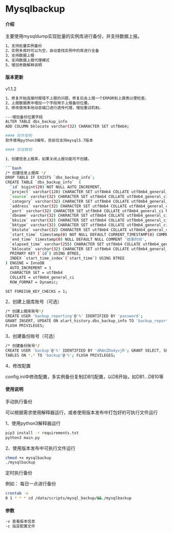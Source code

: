 # Mysqlbackup

#### 介绍

主要使用mysqldump实现批量的实例库进行备份，并支持数据上报。

```bash
1、支持批量实例备份 
2、实例多库时可以为空，自动查找实例中的库进行全备 
3、支持数据上报 
4、支持数据上报代理模式 
5、增加参数解释说明
```

#### 版本更新
v1.1.2
```bash
1、修复开始连接时报错不上报的问题，修复后会上报一个ERROR到上报表以便检查。
2、上报数据表中增加一个字段用于上报备份位置。
3、修改使用本地动态端口进行透传代理，增加重试机制。

---增加备份位置字段
ALTER TABLE dbs_backup_info
ADD COLUMN bklocate varchar(32) CHARACTER SET utf8mb4;

#### 软件架构
软件使用python3编写，目前仅支持mysql5.7版本

#### 安装教程

1、创建信息上报库，如果关闭上报功能可不创建。

```bash
/* 创建信息上报库 */
DROP TABLE IF EXISTS `dbs_backup_info`;
CREATE TABLE `dbs_backup_info`  (
  `id` bigint(20) NOT NULL AUTO_INCREMENT,
  `project` varchar(128) CHARACTER SET utf8mb4 COLLATE utf8mb4_general_ci NULL DEFAULT NULL COMMENT '项目名称',
  `source` varchar(32) CHARACTER SET utf8mb4 COLLATE utf8mb4_general_ci NULL DEFAULT NULL COMMENT '来源',
  `category` varchar(32) CHARACTER SET utf8mb4 COLLATE utf8mb4_general_ci NULL DEFAULT NULL COMMENT '数据库类型',
  `address` varchar(32) CHARACTER SET utf8mb4 COLLATE utf8mb4_general_ci NULL DEFAULT NULL COMMENT '数据库地址',
  `port` varchar(32) CHARACTER SET utf8mb4 COLLATE utf8mb4_general_ci NULL DEFAULT NULL COMMENT '数据库端口',
  `dbname` varchar(32) CHARACTER SET utf8mb4 COLLATE utf8mb4_general_ci NULL DEFAULT NULL COMMENT '数据库名',
  `bksize` varchar(32) CHARACTER SET utf8mb4 COLLATE utf8mb4_general_ci NULL DEFAULT NULL COMMENT '备份大小',
  `bktype` varchar(32) CHARACTER SET utf8mb4 COLLATE utf8mb4_general_ci NULL DEFAULT NULL COMMENT '备份类型',
  `bkstate` varchar(32) CHARACTER SET utf8mb4 COLLATE utf8mb4_general_ci NULL DEFAULT NULL COMMENT '备份状态',
  `start_time` timestamp(0) NOT NULL DEFAULT CURRENT_TIMESTAMP(0) COMMENT '开始时间',
  `end_time` timestamp(0) NULL DEFAULT NULL COMMENT '结束时间',
  `elapsed_time` varchar(255) CHARACTER SET utf8mb4 COLLATE utf8mb4_general_ci NULL DEFAULT NULL COMMENT '持续时间',
  `bklocate` varchar(32) CHARACTER SET utf8mb4 COLLATE utf8mb4_general_ci NULL DEFAULT NULL COMMENT '备份位置',
  PRIMARY KEY (`id`) USING BTREE,
  INDEX `start_time_index`(`start_time`) USING BTREE
) ENGINE = InnoDB
  AUTO_INCREMENT = 1
  CHARACTER SET = utf8mb4
  COLLATE = utf8mb4_general_ci
  ROW_FORMAT = Dynamic;

SET FOREIGN_KEY_CHECKS = 1;
```

2、创建上报库账号（可选）

```bash
/* 创建上报库账号*/
CREATE USER 'backup_reporting'@'%' IDENTIFIED BY 'password';
GRANT INSERT, UPDATE ON alart_history.dbs_backup_info TO 'backup_reporting'@'%';
FLUSH PRIVILEGES;
```

3、创建备份账号（可选）

```bash
/* 创建备份账号*/
CREATE USER 'backup'@'%' IDENTIFIED BY 'dRAnZDa4yvjR'; GRANT SELECT, SHOW VIEW, RELOAD, PROCESS, FILE, SUPER, LOCK
TABLES ON *.* TO 'backup'@'%'; FLUSH PRIVILEGES;
```

4、修改配置

config.ini中修改配置，多实例备份复制[DB1]配置，以DB开始，如DB1...DB10等

#### 使用说明
手动执行备份
  
可以根据需求使用解释器运行，或者使用版本发布中打包好的可执行文件运行
  
1、使用python3解释器运行
```bash
pip3 install -r requirements.txt 
python3 main.py
```

2、使用版本发布中可执行文件运行
```bash
chmod +x mysqlbackup 
./mysqlbackup
```

定时执行备份

例如： 每日一点进行备份 
```bash
crontab -e 
0 1 * * * cd /data/scripts/mysql_backup/&&./mysqlbackup
```


#### 参数
```bash
-v 查看版本信息
-c 指定配置文件
```
